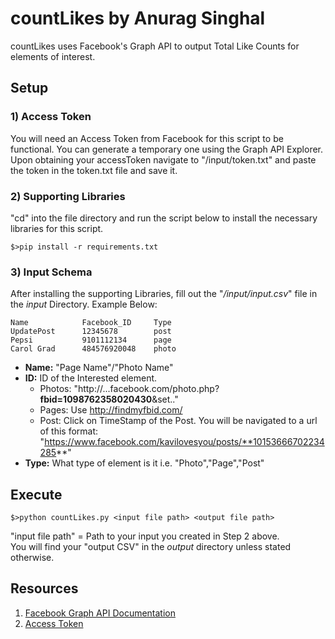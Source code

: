 # countLikes by Anurag Singhal

countLikes uses Facebook's Graph API to output Total Like Counts for elements of interest.

## Setup

### 1) Access Token
You will need an Access Token from Facebook for this script to be functional. You can generate a temporary one using the Graph API Explorer. Upon obtaining your accessToken navigate to "/input/token.txt" and paste the token in the token.txt file and save it.
### 2) Supporting Libraries
"cd" into the file directory and run the script below to install the necessary libraries for this script.

    $>pip install -r requirements.txt

### 3) Input Schema
After installing the supporting Libraries, fill out the "_/input/input.csv_" file in the _input_ Directory. Example Below:

    Name 	 		Facebook_ID     Type
    UpdatePost    	12345678        post
    Pepsi    		9101112134      page
    Carol Grad  	484576920048    photo
    
- **Name:** "Page Name"/"Photo Name"
- **ID:** ID of the Interested element.
    - Photos: "http://...facebook.com/photo.php?**fbid=1098762358020430**&set.."
    - Pages: Use http://findmyfbid.com/
    - Post: Click on TimeStamp of the Post. You will be navigated to a url of this format: "https://www.facebook.com/kavilovesyou/posts/**10153666702234285**"
- **Type:** What type of element is it i.e. "Photo","Page","Post"

## Execute
    $>python countLikes.py <input file path> <output file path>

"input file path" = Path to your input you created in Step 2 above.    
You will find your "output CSV" in the _output_ directory unless stated otherwise.

## Resources
1. [Facebook Graph API Documentation](https://developers.facebook.com/docs/graph-api)
2. [Access Token](https://developers.facebook.com/docs/facebook-login/access-tokens)